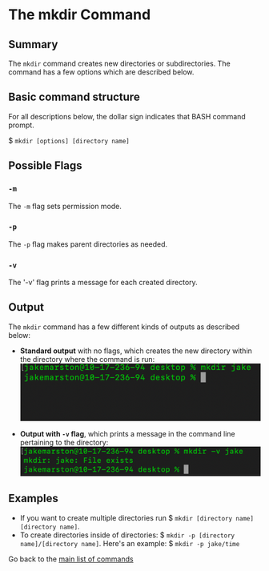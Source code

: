 # The mkdir Command

## Summary 
The `mkdir` command creates new directories or subdirectories. The command has a few options which are described below. 

## Basic command structure
For all descriptions below, the dollar sign indicates that BASH command prompt.

$ `mkdir [options] [directory name]`

## Possible Flags

### `-m`
The `-m` flag sets permission mode. 

### `-p`
The `-p` flag makes parent directories as needed.  

### `-v`
The '-v' flag prints a message for each created directory. 

## Output
The `mkdir` command has a few different kinds of outputs as described below:
* **Standard output** with no flags, which creates the new directory within the directory where the command is run:
![screenshot of mkdir command](mkdir.png)

* **Output with `-v` flag**, which prints a message in the command line pertaining to the directory:
![screenshot of v flag output](mkdir_v-flag.png)

## Examples 
* If you want to create multiple directories run $ `mkdir [directory name] [directory name]`.
* To create directories inside of directories: $ `mkdir -p [directory name]/[directory name]`. Here's an example: $ `mkdir -p jake/time`

Go back to the [main list of commands](index.md)